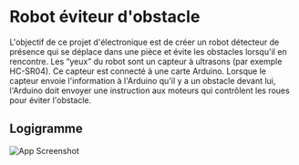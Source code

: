 
# Robot éviteur d'obstacle

L'objectif de ce projet d'électronique est de créer un robot détecteur de présence qui se déplace dans une pièce et évite les obstacles lorsqu'il en rencontre. Les “yeux” du robot sont un capteur à ultrasons (par exemple HC-SR04). Ce capteur est connecté à une carte Arduino. Lorsque le capteur envoie l'information à l'Arduino qu'il y a un obstacle devant lui, l'Arduino doit envoyer une instruction aux moteurs qui contrôlent les roues pour éviter l'obstacle.


## Logigramme

![App Screenshot](https://via.placeholder.com/468x300?text=App+Screenshot+Here)


